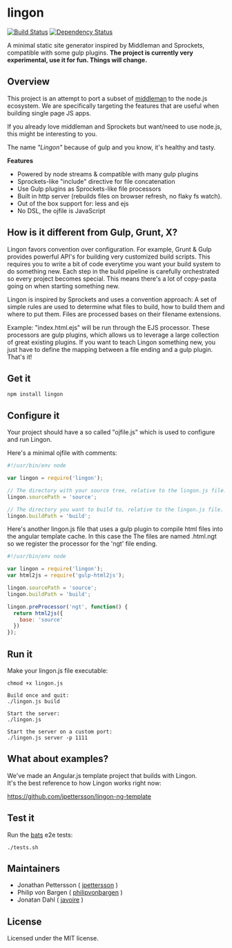 # lingon 

[![Build Status](https://travis-ci.org/jpettersson/lingon.png?branch=master)](https://travis-ci.org/jpettersson/lingon)
[![Dependency Status](https://david-dm.org/jpettersson/lingon.png)](https://david-dm.org/jpettersson/lingon)

A minimal static site generator inspired by Middleman and Sprockets, compatible with some gulp plugins. **The project is currently very experimental, use it for fun. Things will change.**

## Overview
This project is an attempt to port a subset of [middleman](http://middlemanapp.com) to the node.js ecosystem.
We are specifically targeting the features that are useful when building single page JS apps. <br />

If you already love middleman and Sprockets but want/need to use node.js, this might be interesting to you.

The name *"Lingon"* because of gulp and you know, it's healthy and tasty.

**Features**

* Powered by node streams & compatible with many gulp plugins
* Sprockets-like "include" directive for file concatenation
* Use Gulp plugins as Sprockets-like file processors
* Built in http server (rebuilds files on browser refresh, no flaky fs watch).
* Out of the box support for: less and ejs
* No DSL, the ojfile is JavaScript

## How is it different from Gulp, Grunt, X?

Lingon favors convention over configuration. For example, Grunt & Gulp provides powerful API's for building very customized build scripts. This requires you to write a bit of code everytime you want your build system to do something new. Each step in the build pipeline is carefully orchestrated so every project becomes special. This means there's a lot of copy-pasta going on when starting something new.

Lingon is inspired by Sprockets and uses a convention approach: A set of simple rules are used to determine what files to build, how to build them and where to put them. Files are processed bases on their filename extensions. 

Example: "index.html.ejs" will be run through the EJS processor. These processors are gulp plugins, which allows us to leverage a large collection of great existing plugins. If you want to teach Lingon something new, you just have to define the mapping between a file ending and a gulp plugin. That's it!

## Get it
```
npm install lingon
```

## Configure it
Your project should have a so called "ojfile.js" which is used to configure and run Lingon.

Here's a minimal ojfile with comments:

```JavaScript
#!/usr/bin/env node

var lingon = require('lingon');

// The directory with your source tree, relative to the lingon.js file.
lingon.sourcePath = 'source';

// The directory you want to build to, relative to the lingon.js file.
lingon.buildPath = 'build';
```

Here's another lingon.js file that uses a gulp plugin to compile html files into the angular template cache. In this case the The files are named .html.ngt so we register the processor for the 'ngt' file ending.

```JavaScript
#!/usr/bin/env node

var lingon = require('lingon');
var html2js = require('gulp-html2js');

lingon.sourcePath = 'source';
lingon.buildPath = 'build';

lingon.preProcessor('ngt', function() {
  return html2js({
    base: 'source'
  })
});
```

## Run it

Make your lingon.js file executable:
```
chmod +x lingon.js
```

```
Build once and quit:
./lingon.js build

Start the server: 
./lingon.js

Start the server on a custom port:
./lingon.js server -p 1111
```

## What about examples?

We've made an Angular.js template project that builds with Lingon.<br />
It's the best reference to how Lingon works right now:

https://github.com/jpettersson/lingon-ng-template

## Test it

Run the [bats](https://github.com/sstephenson/bats) e2e tests:
```
./tests.sh
```

## Maintainers

* Jonathan Pettersson ( [jpettersson](http://github.com/jpettersson) )
* Philip von Bargen ( [philipvonbargen](http://github.com/philipvonbargen) )
* Jonatan Dahl ( [javoire](http://github.com/javoire) )

## License
Licensed under the MIT license.
